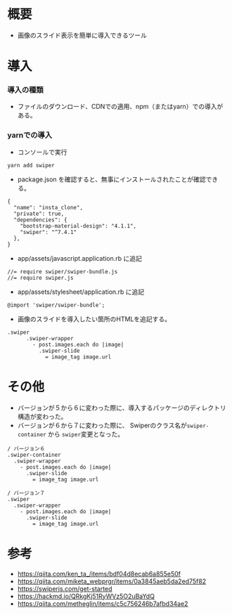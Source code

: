 # 概要
- 画像のスライド表示を簡単に導入できるツール
# 導入
### 導入の種類
- ファイルのダウンロード、CDNでの適用、npm（またはyarn）での導入がある。
### yarnでの導入
- コンソールで実行
```
yarn add swiper
```
- package.json を確認すると、無事にインストールされたことが確認できる。
```
{
  "name": "insta_clone",
  "private": true,
  "dependencies": {
    "bootstrap-material-design": "4.1.1",
    "swiper": "^7.4.1"
  },
}
```
- app/assets/javascript.application.rb に追記
```
//= require swiper/swiper-bundle.js
//= require swiper.js
```
- app/assets/stylesheet/application.rb に追記
```
@import 'swiper/swiper-bundle';
```
- 画像のスライドを導入したい箇所のHTMLを追記する。
```
.swiper
      .swiper-wrapper 
        - post.images.each do |image|
          .swiper-slide 
            = image_tag image.url
```
# その他
- バージョンが５から６に変わった際に、導入するパッケージのディレクトリ構造が変わった。
- バージョンが６から７に変わった際に、 Swiperのクラス名が`swiper-container` から `swiper`変更となった。
```
/ バージョン６
.swiper-container
  .swiper-wrapper 
    - post.images.each do |image|
      .swiper-slide 
        = image_tag image.url

/ バージョン７
.swiper
  .swiper-wrapper 
    - post.images.each do |image|
      .swiper-slide 
        = image_tag image.url
```
# 参考
- https://qiita.com/ken_ta_/items/bdf04d8ecab6a855e50f
- https://qiita.com/miketa_webprgr/items/0a3845aeb5da2ed75f82
- https://swiperjs.com/get-started
- https://hackmd.io/QRkgKj51RyWVz5O2uBaYdQ
- https://qiita.com/metheglin/items/c5c756246b7afbd34ae2
